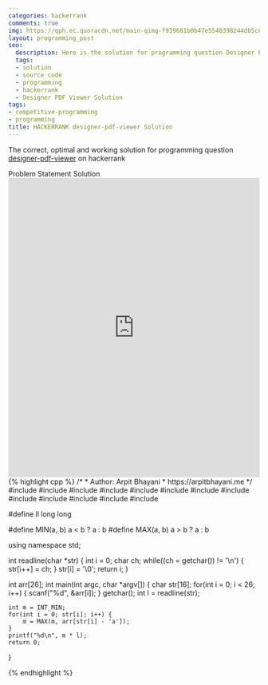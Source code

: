 ```yaml
---
categories: hackerrank
comments: true
img: https://qph.ec.quoracdn.net/main-qimg-f939681b0b47e5540398244db5c8966f?convert_to_webp=true
layout: programming_post
seo:
  description: Here is the solution for programming question Designer PDF Viewer on hackerrank
  tags:
  - solution
  - source code
  - programming
  - hackerrank
  - Designer PDF Viewer Solution
tags:
- competitive-programming
- programming
title: HACKERRANK designer-pdf-viewer Solution
---
```

The correct, optimal and working solution for programming question [designer-pdf-viewer](https://www.hackerrank.com/challenges/designer-pdf-viewer) on hackerrank

<div class="ui secondary pointing large menu">
  <a class="grey item" data-tab="problem-statement">
    Problem Statement
  </a>
  <a class="active item grey" data-tab="solution">
    Solution
  </a>
</div>
<div class="ui bottom attached tab" data-tab="problem-statement">
    <iframe src="https://www.hackerrank.com/challenges/designer-pdf-viewer" width="100%" height="600px" style="overflow: scroll; border: none;"></iframe>
</div>
<div class="ui bottom attached active tab" data-tab="solution">
{% highlight cpp %}
/*
 *  Author: Arpit Bhayani
 *  https://arpitbhayani.me
 */
#include <cmath>
#include <cstdio>
#include <cstdlib>
#include <climits>
#include <deque>
#include <iostream>
#include <list>
#include <limits>
#include <map>
#include <queue>
#include <set>
#include <stack>
#include <vector>

#define ll long long

#define MIN(a, b) a < b ? a : b
#define MAX(a, b) a > b ? a : b

using namespace std;

int readline(char *str) {
    int i = 0;
    char ch;
    while((ch = getchar()) != '\n') {
        str[i++] = ch;
    }
    str[i] = '\0';
    return i;
}

int arr[26];
int main(int argc, char *argv[]) {
    char str[16];
    for(int i = 0; i < 26; i++) {
        scanf("%d", &arr[i]);
    }
    getchar();
    int l = readline(str);

    int m = INT_MIN;
    for(int i = 0; str[i]; i++) {
        m = MAX(m, arr[str[i] - 'a']);
    }
    printf("%d\n", m * l);
    return 0;
}

{% endhighlight %}
</div>
